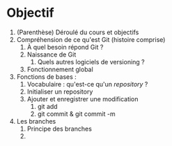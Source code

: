 # Objectif

1. (Parenthèse) Déroulé du cours et objectifs
1. Compréhension de ce qu'est Git (histoire comprise)
	1. À quel besoin répond Git ?
	2. Naissance de Git
		1. Quels autres logiciels de versioning ?
	3. Fonctionnement global
2. Fonctions de bases :
	1. Vocabulaire : qu'est-ce qu'un *repository* ?
	2. Initialiser un repository
	3. Ajouter et enregistrer une modification
		1. git add
		2. git commit & git commit -m
3. Les branches
	1. Principe des branches
	2. 